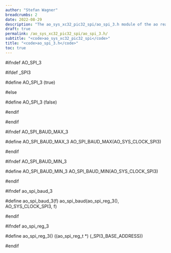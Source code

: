 ```yaml
---
author: "Stefan Wagner"
breadcrumbs: 2
date: 2022-08-29
description: "The ao_sys_xc32_pic32_spi/ao_spi_3.h module of the ao real-time operating system."
draft: true
permalink: /ao_sys_xc32_pic32_spi/ao_spi_3.h/ 
subtitle: "<code>ao_sys_xc32_pic32_spi</code>"
title: "<code>ao_spi_3.h</code>"
toc: true
---
```


#ifndef AO_SPI_3

#ifdef  _SPI3

#define AO_SPI_3            (true)

#else

#define AO_SPI_3            (false)

#endif

#endif

#ifndef AO_SPI_BAUD_MAX_3

#define AO_SPI_BAUD_MAX_3   AO_SPI_BAUD_MAX(AO_SYS_CLOCK_SPI3)

#endif

#ifndef AO_SPI_BAUD_MIN_3

#define AO_SPI_BAUD_MIN_3   AO_SPI_BAUD_MIN(AO_SYS_CLOCK_SPI3)

#endif

#ifndef ao_spi_baud_3

#define ao_spi_baud_3(f)    ao_spi_baud(ao_spi_reg_3(), AO_SYS_CLOCK_SPI3, f)

#endif

#ifndef ao_spi_reg_3

#define ao_spi_reg_3()      ((ao_spi_reg_t *) (_SPI3_BASE_ADDRESS))

#endif

